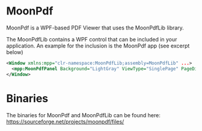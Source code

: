 MoonPdf
=======

MoonPdf is a WPF-based PDF Viewer that uses the MoonPdfLib library.

The MoonPdfLib contains a WPF control that can be included in your application.
An example for the inclusion is the MoonPdf app (see excerpt below)
```xml
<Window xmlns:mpp="clr-namespace:MoonPdfLib;assembly=MoonPdfLib" ...>
  <mpp:MoonPdfPanel Background="LightGray" ViewType="SinglePage" PageDisplay="ContinuousPages" PageBorderThickness="0,2,4,2" AllowDrop="True"/>
</Window>
```

Binaries
========
The binaries for MoonPdf and MoonPdfLib can be found here:
https://sourceforge.net/projects/moonpdf/files/
